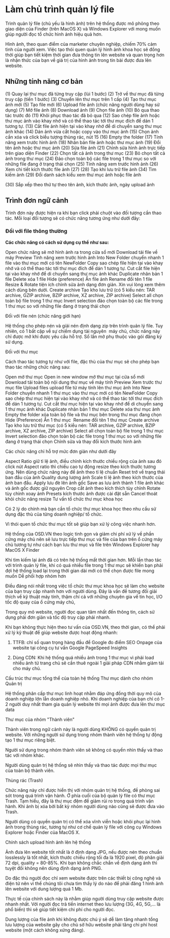 # Làm chủ trình quản lý file
Trình quản lý file (chủ yếu là hình ảnh) trên hệ thống được mô phỏng theo giao diện của Finder (trên MacOS X) và Windows Explorer với mong muốn giúp người đọc tổ chức hình ảnh hiệu quả hơn.

Hình ảnh, theo quan điểm của marketer chuyên nghiệp, chiếm 70% cảm tình của người xem. Việc tạo thói quen quản lý hình ảnh khoa học sẽ đồng thời giúp bạn tiết kiệm thời gian đưa thông tin lên website và quan trọng hơn là nhận thức của bạn về giá trị của hình ảnh trong tin bài được đưa lên website.

## Những tính năng cơ bản

(1) Quay lại thư mục đã từng truy cập (lùi 1 bước)
(2) Trở về thư mục đã từng truy cập (tiến 1 bước)
(3) Chuyển lên thư mục trên 1 cấp
(4) Tạo thư mục ảnh mới
(5) Tạo file mới
(6) Upload file ảnh (chức năng người dùng hay sử dụng)
(7) Mở file ảnh
(8) Download ảnh
(9) Chọn file ảnh
(10) Bỏ qua thao tác trước đó
(11) Khôi phục thao tác đã bỏ qua
(12) Sao chép file ảnh hoặc thư mục ảnh vào khay nhớ và có thể thao tác tới thư mục đích để dán 1 tương tự.
(13) Cắt file ảnh hiện tại vào khay nhớ để di chuyển sang thư mục ảnh khác
(14) Dán ảnh vừa cắt hoặc copy vào thư mục ảnh
(15) Chọn ảnh cần xóa và click biểu tượng thùng rác, nút 15
(16) Empty the folder
(17) Tính năng xem trước hình ảnh
(18) Nhân bản file ảnh hoặc thư mục ảnh
(19) Đổi tên ảnh hoặc thư mục ảnh
(20) Sửa file ảnh
(21) Chỉnh sửa hình ảnh trực tiếp trên giao diện Finder
(22) Chọn tất cả ảnh trong thư mục
(23) Bỏ chọn tất cả ảnh trong thư mục
(24) Đảo chọn toàn bộ các file trong 1 thư mục so với những file đang ở trạng thái chọn
(25) Tính năng xem trước hình ảnh
(26) Xem chi tiết kích thước file ảnh
(27)
(28) Tạo khi lưu trữ file ảnh
(34) Tìm kiếm ảnh
(29) Đổi danh sách kiểu xem thư mục ảnh hoặc file ảnh

(30) Sắp xếp theo thứ tự theo tên ảnh, kích thước ảnh, ngày upload ảnh

## Trình đơn ngữ cảnh

Trình đơn này được hiện ra khi bạn click phải chuột vào đối tượng cần thao tác. Mỗi loại đối tượng sẽ có chức năng tương ứng như dưới đây:

### Đối với file thông thường

**Các chức năng có cách sử dụng cụ thể như sau:**

Open chức năng sẽ mở hình ảnh ra trong cửa sổ mới
Download tải file về máy
Preview Tính năng xem trước hình ảnh
Into New Folder chuyển nhanh 1 file vào thư mục mới có tên NewFolder
Copy sao chép file hiện tại vào khay nhớ và có thể thao tác tới thư mục đích để dán 1 tương tự.
Cut cắt file hiện tại vào khay nhớ để di chuyển sang thư mục ảnh khác
Duplicate nhân bản 1 file
Delete xóa 1 file
Hide (preference) Ẩn file ảnh
Rename đổi tên 1 file
Resize & Rotate tiện ích chỉnh sửa ảnh dạng đơn giản. Xin vui lòng xem thêm cách dùng bên dưới.
Create archive Tạo kho lưu trữ (có 5 kiểu nén: TAR archive, GZIP archive, BZIP archive, XZ archive, ZIP archive)
Select all chọn toàn bộ file trong 1 thư mục
Invert selection đảo chọn toàn bộ các file trong 1 thư mục so với những file đang ở trạng thái chọn

Đối với file nén (chức năng giới hạn)

Hệ thống cho phép nén và giải nén định dạng zip trên trình quản lý file. Tuy nhiên, có 1 bất cập về sự chiếm dụng tài nguyên 
máy chủ, chức năng này chỉ được mở khi được yêu cầu hỗ trợ. Số lần mở phụ thuộc vào gói đăng ký sử dụng.

Đối với thư mục

Cách thao tác tương tự như với file, đặc thù của thư mục sẽ cho phép bạn thao tác những chức năng sau:

Open mở thư mục
Open in new window mở thư mục tại cửa sổ mới
Download tải toàn bộ nội dung thư mục về máy tính
Preview Xem trước thư mục file
Upload files upload file từ máy tính lên thư mục ảnh
Into New Folder chuyển nhanh 1 thư mục vào thư mục mới có tên NewFolder
Copy sao chép thư mục hiện tại vào khay nhớ và có thể thao tác tới thư mục đích để dán 1 tương tự.
Cut cắt thư mục hiện tại vào khay nhớ để di chuyển sang 1 thư mục ảnh khác
Duplicate nhân bản 1 thư mục
Delete xóa thư mục ảnh
Empty the folder xóa toàn bộ file và thư mục bên trong thư mục đang chọn
Hide (Preference) Ẩn 1 thư mục 
Rename đổi tên 1 thư mục
Create archive Tạo kho lưu trữ thư mục (có 5 kiểu nén: TAR archive, GZIP archive, BZIP archive, XZ archive, ZIP archive)
Select all chọn toàn bộ file trong 1 thư mục
Invert selection đảo chọn toàn bộ các file trong 1 thư mục so với những file đang ở trạng thái chọn
Chỉnh sửa và thay đổi kích thước hình ảnh

Các chức năng chỉ hỗ trợ mức đơn giản như dưới đây

Aspect Ratio giữ tỉ lệ ảnh, điều chỉnh kích thước chiều rộng của ảnh sau đó click nút Aspect ratio thì chiều cao tự động resize theo kích thước tương ứng. Nên dùng chức năng này để ảnh theo tỉ lệ chuẩn
Reset trở về trạng thái ban đầu của ảnh
Quality dung lượng ảnh
Scale tỉ lệ ảnh theo kích thước của ảnh ban đầu.
Apply lưu đè lên ảnh gốc
Save as lưu ảnh thành 1 file ảnh khác và ảnh gốc được giữ nguyên
Crop cắt ảnh theo kích thích tùy chỉnh
Rotate tùy chỉnh xoay ảnh
Presets kích thước ảnh được cài đặt sẵn
Cancel thoát khỏi chức năng resize
Tư vấn tổ chức thư mục khoa học

Có 2 lý do chính mà bạn cần tổ chức thư mục khoa học theo nhu cầu sử dụng đặc thù của từng doanh nghiệp/ tổ chức.

Vì thói quen tổ chức thư mục tốt sẽ giúp bạn xử lý công việc nhanh hơn.

Hệ thống của OSD.VN theo logic tinh gọn và giảm chi phí xử lý về phần cứng máy chủ nên sẽ lưu trực tiếp thư mục và file của bạn trên ổ cứng máy chủ tương tự như cách bạn lưu thư mục và file trên Windows Explorer hay MacOS X Finder

Khi tìm kiếm lại ảnh đã có trên hệ thống mất thời gian hơn.
Mỗi lần thao tác với trình quản lý file, khi có quá nhiều file trong 1 thư mục sẽ khiến bạn phải đợi hệ thống load lại trong thời gian dài mới có thể chọn được file mong muốn
Dễ phối hợp nhóm hơn

Điều đáng nói nhất trong việc tổ chức thư mục khoa học sẽ làm cho website của bạn truy cập nhanh hơn với người dùng. Đây là vấn đề tương đối giải thích về kỹ thuật máy tính, thậm chí cả với những chuyên gia về tin học, I/O tốc độ quay của ổ cứng máy chủ,

Trong quy mô website, người đọc quan tâm nhất đến thông tin, cách sử dụng phải đơn giản và tốc độ truy cập phải nhanh.

Khi bạn không thực hiện theo tư vấn của OSD.VN, theo thời gian, có thể phải xử lý kỹ thuật để giúp website được hoạt động nhanh:

1. TTFB: chỉ số quan trọng hàng đầu để Google đo điểm SEO Onpage của website tại công cụ tư vấn Google PageSpeed Insights

2. Dùng CDN: Khi hệ thống quá nhiều ảnh trong 1 thư mục vì phải load nhiều ảnh từ trang chủ sẽ cần thuê ngoài 1 giải pháp CDN nhằm giảm tải cho máy chủ.

Cấu trúc thư mục tổng thể của toàn hệ thống
Thư mục dành cho nhóm Quản trị

Hệ thống phân cấp thư mục linh hoạt nhằm đáp ứng đồng thời quy mô của doanh nghiệp lớn lẫn doanh nghiệp nhỏ. Khi doanh nghiệp của bạn chỉ có 1-2 người duy nhất tham gia quản lý website thì mọi ảnh được đưa lên thư mục data

Thư mục của nhóm "Thành viên"

Thành viên trong ngữ cảnh này là người dùng KHÔNG có quyền quản trị website. Với những người sử dụng trong nhóm thành viên hệ thống tự động tạo 1 thư mục riêng biệt.

Người sử dụng trong nhóm thành viên sẽ không có quyền nhìn thấy và thao tác với nhóm khác.

Người dùng quản trị hệ thống sẽ nhìn thấy và thao tác được mọi thư mục của toàn bộ thành viên.

Thùng rác (Trash)

Chức năng này chỉ được hiển thị với nhóm quản trị hệ thống, đề phòng sai sót trong quá trình vận hành. Ở phía cuối của bộ quản lý file có thư mục Trash. Tạm hiểu, đây là thư mục đệm để giảm rủi ro trong quá trình vận hành. Khi ảnh bị xóa bởi bất kỳ nhóm người dùng nào cũng sẽ được đưa vào Trash.

Người dùng có quyền quản trị có thể xóa vĩnh viễn hoặc khôi phục lại hình ảnh trong thùng rác, tương tự như cơ chế quản lý file với công cụ Windows Explorer hoặc Finder của MacOS X.

Chính sách upload hình ảnh lên hệ thống

Ảnh đưa lên website tốt nhất là ở định dạng JPG, nếu được nén theo chuẩn losslessly là tốt nhất, kích thước chiều rộng tối đa là 1920 pixel, độ phân giải 72 dpi, quality = 80-85%. Khi bạn không chắc chắn về định dạng ảnh thì tuyệt đối không nên dùng định dạng ảnh PNG.

Do đặc thù người đọc chỉ xem website được trên các thiết bị công nghệ và điện tử nên vì thế chúng tôi chưa tìm thấy lý do nào để phải đăng 1 hình ảnh lên website với dung lượng quá 1 Mb.

Thực tế của chính sách này là nhằm giúp người dùng truy cập website được nhanh nhất. Với người đọc trả tiền internet theo lưu lượng (3G, 4G, 5G,... là phổ biến) thì sẽ giúp tiết kiệm chi phí cho người đọc.

Dung lượng của file ảnh khi không được chú ý sẽ dễ làm tăng nhanh tổng lưu lượng của website gây cho chủ sở hữu website phải tăng chi phí host website (một cách không xứng đáng).
